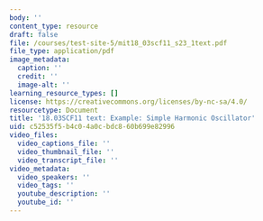 ```yaml
---
body: ''
content_type: resource
draft: false
file: /courses/test-site-5/mit18_03scf11_s23_1text.pdf
file_type: application/pdf
image_metadata:
  caption: ''
  credit: ''
  image-alt: ''
learning_resource_types: []
license: https://creativecommons.org/licenses/by-nc-sa/4.0/
resourcetype: Document
title: '18.03SCF11 text: Example: Simple Harmonic Oscillator'
uid: c52535f5-b4c0-4a0c-bdc8-60b699e82996
video_files:
  video_captions_file: ''
  video_thumbnail_file: ''
  video_transcript_file: ''
video_metadata:
  video_speakers: ''
  video_tags: ''
  youtube_description: ''
  youtube_id: ''
---
```

